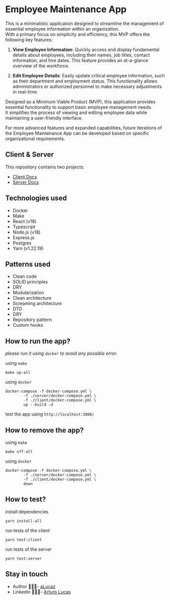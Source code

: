 # Employee Maintenance App

This is a minimalistic application designed to streamline the management of essential employee information within an organization. 
<br/>With a primary focus on simplicity and efficiency, this MVP offers the following key features:

1. **View Employee Information**: Quickly access and display fundamental details about employees, including their names, job titles, contact information, and hire dates. This feature provides an at-a-glance overview of the workforce.

2. **Edit Employee Details**: Easily update critical employee information, such as their department and employment status. This functionality allows administrators or authorized personnel 
to make necessary adjustments in real-time.

Designed as a Minimum Viable Product (MVP), this application provides essential functionality to support basic employee management needs. 
<br/>It simplifies the process of viewing and editing employee data while maintaining a user-friendly interface.

For more advanced features and expanded capabilities, future iterations of the Employee Maintenance App can be developed based on specific organizational requirements.

## Client & Server

This repository contains two projects:

- [Client Docs](./client/README.md)
- [Server Docs](./server/README.md)

## Technologies used

- Docker
- Make
- React (v18)
- Typescript
- Node.js (v18)
- Express.js
- Postgres
- Yarn (v1.22.19)

## Patterns used

- Clean code
- SOLID principles
- DRY
- Modularization
- Clean architecture
- Screaming architecture
- DTO
- DRY
- Repository pattern
- Custom hooks

## How to run the app?

*please run it using `docker` to avoid any possible error.*

using `make`
```shell
make up-all
```

using `docker`
```shell
docker-compose -f docker-compose.yml \
        -f ./server/docker-compose.yml \
        -f ./client/docker-compose.yml \
        up --build -d
```

test the app using `http://localhost:3000/`

## How to remove the app?

using `make`
```shell
make off-all
```

using `docker`
```shell
docker-compose -f docker-compose.yml \
        -f ./server/docker-compose.yml \
        -f ./client/docker-compose.yml \
        down
```

## How to test?

install dependencies
```shell
yarn install-all
```

run tests of the client
```shell
yarn test:client
```

run tests of the server
```shell
yarn test:server
```

## Stay in touch

- Author 👷🏾‍♂️- [aLucaz](https://github.com/aLucaz)
- Linkedin 🧛🏾‍♂️- [Arturo Lucas](https://www.linkedin.com/in/arturo-lucas/)

